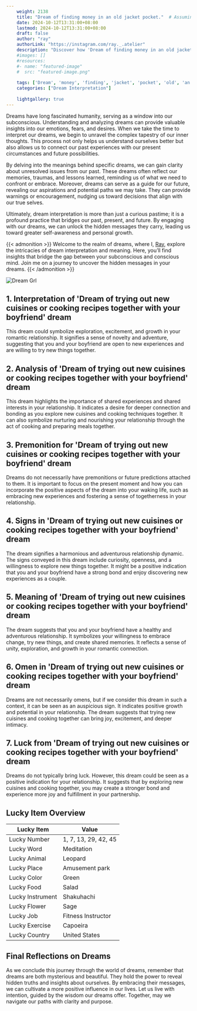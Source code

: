 ```yaml
---
    weight: 2138
    title: "Dream of finding money in an old jacket pocket."  # Assuming 'title' column exists
    date: 2024-10-12T13:31:00+08:00
    lastmod: 2024-10-12T13:31:00+08:00
    draft: false
    author: "ray"
    authorLink: "https://instagram.com/ray._.atelier"
    description: "Discover how 'Dream of finding money in an old jacket pocket.' can interpret your future and uncover its significant meanings in your life."
    #images: []
    #resources:
    #- name: "featured-image"
    #  src: "featured-image.png"
    
    tags: ['Dream', 'money', 'finding', 'jacket', 'pocket', 'old', 'an']
    categories: ["Dream Interpretation"]
    
    lightgallery: true
---
```

    
Dreams have long fascinated humanity, serving as a window into our subconscious. Understanding and analyzing dreams can provide valuable insights into our emotions, fears, and desires. When we take the time to interpret our dreams, we begin to unravel the complex tapestry of our inner thoughts. This process not only helps us understand ourselves better but also allows us to connect our past experiences with our present circumstances and future possibilities.

By delving into the meanings behind specific dreams, we can gain clarity about unresolved issues from our past. These dreams often reflect our memories, traumas, and lessons learned, reminding us of what we need to confront or embrace. Moreover, dreams can serve as a guide for our future, revealing our aspirations and potential paths we may take. They can provide warnings or encouragement, nudging us toward decisions that align with our true selves.

Ultimately, dream interpretation is more than just a curious pastime; it is a profound practice that bridges our past, present, and future. By engaging with our dreams, we can unlock the hidden messages they carry, leading us toward greater self-awareness and personal growth.

{{< admonition >}}
Welcome to the realm of dreams, where I, [Ray](https://instagram.com/ray._.atelier), explore the intricacies of dream interpretation and meaning. Here, you’ll find insights that bridge the gap between your subconscious and conscious mind. Join me on a journey to uncover the hidden messages in your dreams.
{{< /admonition >}}

![Dream Grl](https://cdn.pixabay.com/photo/2017/11/02/03/35/gothic-2910057_1280.jpg "Dream Grl")

## 1. Interpretation of 'Dream of trying out new cuisines or cooking recipes together with your boyfriend' dream
 This dream could symbolize exploration, excitement, and growth in your romantic relationship. It signifies a sense of novelty and adventure, suggesting that you and your boyfriend are open to new experiences and are willing to try new things together.

## 2. Analysis of 'Dream of trying out new cuisines or cooking recipes together with your boyfriend' dream
 This dream highlights the importance of shared experiences and shared interests in your relationship. It indicates a desire for deeper connection and bonding as you explore new cuisines and cooking techniques together. It can also symbolize nurturing and nourishing your relationship through the act of cooking and preparing meals together.

## 3. Premonition for 'Dream of trying out new cuisines or cooking recipes together with your boyfriend' dream
 Dreams do not necessarily have premonitions or future predictions attached to them. It is important to focus on the present moment and how you can incorporate the positive aspects of the dream into your waking life, such as embracing new experiences and fostering a sense of togetherness in your relationship.

## 4. Signs in 'Dream of trying out new cuisines or cooking recipes together with your boyfriend' dream
 The dream signifies a harmonious and adventurous relationship dynamic. The signs conveyed in this dream include curiosity, openness, and a willingness to explore new things together. It might be a positive indication that you and your boyfriend have a strong bond and enjoy discovering new experiences as a couple.

## 5. Meaning of 'Dream of trying out new cuisines or cooking recipes together with your boyfriend' dream
 The dream suggests that you and your boyfriend have a healthy and adventurous relationship. It symbolizes your willingness to embrace change, try new things, and create shared memories. It reflects a sense of unity, exploration, and growth in your romantic connection.

## 6. Omen in 'Dream of trying out new cuisines or cooking recipes together with your boyfriend' dream
 Dreams are not necessarily omens, but if we consider this dream in such a context, it can be seen as an auspicious sign. It indicates positive growth and potential in your relationship. The dream suggests that trying new cuisines and cooking together can bring joy, excitement, and deeper intimacy.

## 7. Luck from 'Dream of trying out new cuisines or cooking recipes together with your boyfriend' dream
 Dreams do not typically bring luck. However, this dream could be seen as a positive indication for your relationship. It suggests that by exploring new cuisines and cooking together, you may create a stronger bond and experience more joy and fulfillment in your partnership.

## Lucky Item Overview
| Lucky Item          | Value              |
|---------------|--------------------|
| Lucky Number        | 1, 7, 13, 29, 42, 45  |
| Lucky Word          | Meditation |
| Lucky Animal        | Leopard |
| Lucky Place         | Amusement park     |
| Lucky Color         | Green     |
| Lucky Food          | Salad      |
| Lucky Instrument    | Shakuhachi |
| Lucky Flower        | Sage    |
| Lucky Job           | Fitness Instructor       |
| Lucky Exercise      | Capoeira  |
| Lucky Country       | United States    |


##  Final Reflections on Dreams

As we conclude this journey through the world of dreams, remember that dreams are both mysterious and beautiful. They hold the power to reveal hidden truths and insights about ourselves. By embracing their messages, we can cultivate a more positive influence in our lives. Let us live with intention, guided by the wisdom our dreams offer. Together, may we navigate our paths with clarity and purpose.
